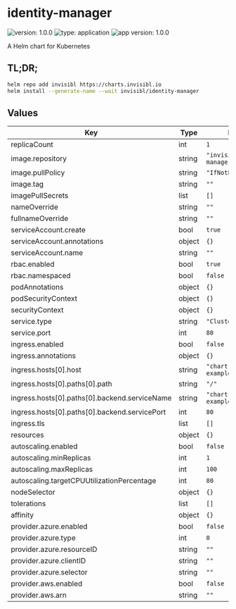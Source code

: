 # identity-manager

![version: 1.0.0](https://img.shields.io/badge/version-1.0.0-informational?style=flat-square) ![type: application](https://img.shields.io/badge/type-application-informational?style=flat-square) ![app version: 1.0.0](https://img.shields.io/badge/app%20version-1.0.0-informational?style=flat-square)

A Helm chart for Kubernetes

## TL;DR;

```bash
helm repo add invisibl https://charts.invisibl.io
helm install --generate-name --wait invisibl/identity-manager
```

## Values

| Key | Type | Default | Description |
|-----|------|---------|-------------|
| replicaCount | int | `1` |  |
| image.repository | string | `"invisibl/identity-manager"` |  |
| image.pullPolicy | string | `"IfNotPresent"` |  |
| image.tag | string | `""` |  |
| imagePullSecrets | list | `[]` |  |
| nameOverride | string | `""` |  |
| fullnameOverride | string | `""` |  |
| serviceAccount.create | bool | `true` |  |
| serviceAccount.annotations | object | `{}` |  |
| serviceAccount.name | string | `""` |  |
| rbac.enabled | bool | `true` |  |
| rbac.namespaced | bool | `false` |  |
| podAnnotations | object | `{}` |  |
| podSecurityContext | object | `{}` |  |
| securityContext | object | `{}` |  |
| service.type | string | `"ClusterIP"` |  |
| service.port | int | `80` |  |
| ingress.enabled | bool | `false` |  |
| ingress.annotations | object | `{}` |  |
| ingress.hosts[0].host | string | `"chart-example.local"` |  |
| ingress.hosts[0].paths[0].path | string | `"/"` |  |
| ingress.hosts[0].paths[0].backend.serviceName | string | `"chart-example.local"` |  |
| ingress.hosts[0].paths[0].backend.servicePort | int | `80` |  |
| ingress.tls | list | `[]` |  |
| resources | object | `{}` |  |
| autoscaling.enabled | bool | `false` |  |
| autoscaling.minReplicas | int | `1` |  |
| autoscaling.maxReplicas | int | `100` |  |
| autoscaling.targetCPUUtilizationPercentage | int | `80` |  |
| nodeSelector | object | `{}` |  |
| tolerations | list | `[]` |  |
| affinity | object | `{}` |  |
| provider.azure.enabled | bool | `false` |  |
| provider.azure.type | int | `0` |  |
| provider.azure.resourceID | string | `""` |  |
| provider.azure.clientID | string | `""` |  |
| provider.azure.selector | string | `""` |  |
| provider.aws.enabled | bool | `false` |  |
| provider.aws.arn | string | `""` |  |
